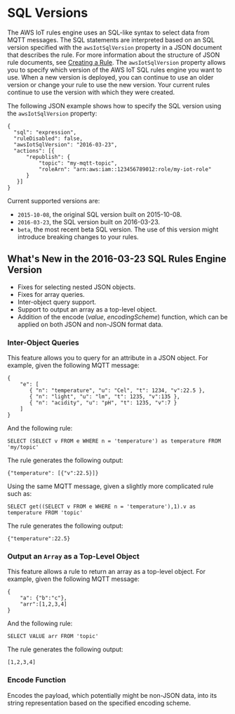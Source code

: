 # SQL Versions<a name="iot-rule-sql-version"></a>

The AWS IoT rules engine uses an SQL\-like syntax to select data from MQTT messages\. The SQL statements are interpreted based on an SQL version specified with the `awsIotSqlVersion` property in a JSON document that describes the rule\. For more information about the structure of JSON rule documents, see [Creating a Rule](iot-create-rule.md)\. The `awsIotSqlVersion` property allows you to specify which version of the AWS IoT SQL rules engine you want to use\. When a new version is deployed, you can continue to use an older version or change your rule to use the new version\. Your current rules continue to use the version with which they were created\. 

The following JSON example shows how to specify the SQL version using the `awsIotSqlVersion` property:

```
{
  "sql": "expression",
  "ruleDisabled": false,
  "awsIotSqlVersion": "2016-03-23",
  "actions": [{
      "republish": {
          "topic": "my-mqtt-topic",
          "roleArn": "arn:aws:iam::123456789012:role/my-iot-role"
      }
   }]
}
```

Current supported versions are:
+ `2015-10-08`, the original SQL version built on 2015\-10\-08\.
+ `2016-03-23`, the SQL version built on 2016\-03\-23\.
+ `beta`, the most recent beta SQL version\. The use of this version might introduce breaking changes to your rules\.

## What's New in the 2016\-03\-23 SQL Rules Engine Version<a name="sql-2016-03-23-beta"></a>
+ Fixes for selecting nested JSON objects\.
+ Fixes for array queries\.
+ Inter\-object query support\.
+ Support to output an array as a top\-level object\.
+ Addition of the encode \(*value*, *encodingScheme*\) function, which can be applied on both JSON and non\-JSON format data\.

### Inter\-Object Queries<a name="inter-obj-query"></a>

This feature allows you to query for an attribute in a JSON object\. For example, given the following MQTT message:

```
{ 
    "e": [
       { "n": "temperature", "u": "Cel", "t": 1234, "v":22.5 },
       { "n": "light", "u": "lm", "t": 1235, "v":135 },
       { "n": "acidity", "u": "pH", "t": 1235, "v":7 }
    ]
}
```

And the following rule:

```
SELECT (SELECT v FROM e WHERE n = 'temperature') as temperature FROM 'my/topic'
```

The rule generates the following output:

```
{"temperature": [{"v":22.5}]}
```

Using the same MQTT message, given a slightly more complicated rule such as: 

```
SELECT get((SELECT v FROM e WHERE n = 'temperature'),1).v as temperature FROM 'topic'
```

The rule generates the following output:

```
{"temperature":22.5}
```

### Output an `Array` as a Top\-Level Object<a name="return-array-rule"></a>

This feature allows a rule to return an array as a top\-level object\. For example, given the following MQTT message:

```
{
    "a": {"b":"c"},
    "arr":[1,2,3,4]
}
```

And the following rule:

```
SELECT VALUE arr FROM 'topic'
```

The rule generates the following output:

```
[1,2,3,4]
```

### Encode Function<a name="encode-function"></a>

Encodes the payload, which potentially might be non\-JSON data, into its string representation based on the specified encoding scheme\.